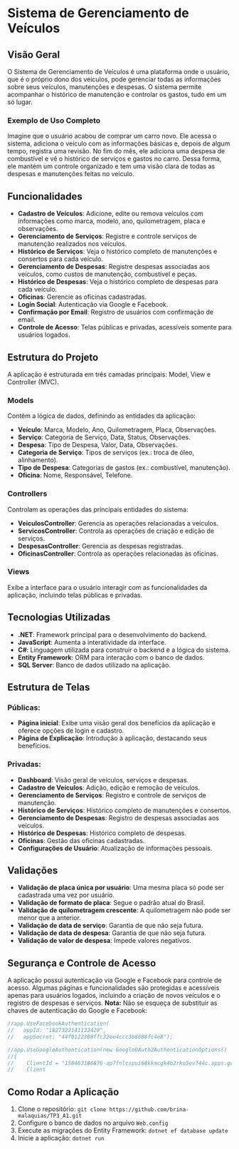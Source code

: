 # Sistema de Gerenciamento de Veículos

## Visão Geral
O Sistema de Gerenciamento de Veículos é uma plataforma onde o usuário, que é o próprio dono dos veículos, pode gerenciar todas as informações sobre seus veículos, manutenções e despesas. O sistema permite acompanhar o histórico de manutenção e controlar os gastos, tudo em um só lugar.

### Exemplo de Uso Completo
Imagine que o usuário acabou de comprar um carro novo. Ele acessa o sistema, adiciona o veículo com as informações básicas e, depois de algum tempo, registra uma revisão. No fim do mês, ele adiciona uma despesa de combustível e vê o histórico de serviços e gastos no carro. Dessa forma, ele mantém um controle organizado e tem uma visão clara de todas as despesas e manutenções feitas no veículo.

## Funcionalidades
- **Cadastro de Veículos**: Adicione, edite ou remova veículos com informações como marca, modelo, ano, quilometragem, placa e observações.
- **Gerenciamento de Serviços**: Registre e controle serviços de manutenção realizados nos veículos.
- **Histórico de Serviços**: Veja o histórico completo de manutenções e consertos para cada veículo.
- **Gerenciamento de Despesas**: Registre despesas associadas aos veículos, como custos de manutenção, combustível e peças.
- **Histórico de Despesas**: Veja o histórico completo de despesas para cada veículo.
- **Oficinas**: Gerencie as oficinas cadastradas.
- **Login Social**: Autenticação via Google e Facebook.
- **Confirmação por Email**: Registro de usuários com confirmação de email.
- **Controle de Acesso**: Telas públicas e privadas, acessíveis somente para usuários logados.

## Estrutura do Projeto
A aplicação é estruturada em três camadas principais: Model, View e Controller (MVC).

### Models
Contêm a lógica de dados, definindo as entidades da aplicação:
- **Veículo**: Marca, Modelo, Ano, Quilometragem, Placa, Observações.
- **Serviço**: Categoria de Serviço, Data, Status, Observações.
- **Despesa**: Tipo de Despesa, Valor, Data, Observações.
- **Categoria de Serviço**: Tipos de serviços (ex.: troca de óleo, alinhamento).
- **Tipo de Despesa**: Categorias de gastos (ex.: combustível, manutenção).
- **Oficina**: Nome, Responsável, Telefone.

### Controllers
Controlam as operações das principais entidades do sistema:
- **VeiculosController**: Gerencia as operações relacionadas a veículos.
- **ServicosController**: Controla as operações de criação e edição de serviços.
- **DespesasController**: Gerencia as despesas registradas.
- **OficinasController**: Controla as operações relacionadas às oficinas.

### Views
Exibe a interface para o usuário interagir com as funcionalidades da aplicação, incluindo telas públicas e privadas.

## Tecnologias Utilizadas
- **.NET**: Framework principal para o desenvolvimento do backend.
- **JavaScript**: Aumenta a interatividade da interface.
- **C#**: Linguagem utilizada para construir o backend e a lógica do sistema.
- **Entity Framework**: ORM para interação com o banco de dados.
- **SQL Server**: Banco de dados utilizado na aplicação.

## Estrutura de Telas

### Públicas:
- **Página inicial**: Exibe uma visão geral dos benefícios da aplicação e oferece opções de login e cadastro.
- **Página de Explicação**: Introdução à aplicação, destacando seus benefícios.

### Privadas:
- **Dashboard**: Visão geral de veículos, serviços e despesas.
- **Cadastro de Veículos**: Adição, edição e remoção de veículos.
- **Gerenciamento de Serviços**: Registro e controle de serviços de manutenção.
- **Histórico de Serviços**: Histórico completo de manutenções e consertos.
- **Gerenciamento de Despesas**: Registro de despesas associadas aos veículos.
- **Histórico de Despesas**: Histórico completo de despesas.
- **Oficinas**: Gestão das oficinas cadastradas.
- **Configurações de Usuário**: Atualização de informações pessoais.

## Validações
- **Validação de placa única por usuário**: Uma mesma placa só pode ser cadastrada uma vez por usuário.
- **Validação de formato de placa**: Segue o padrão atual do Brasil.
- **Validação de quilometragem crescente**: A quilometragem não pode ser menor que a anterior.
- **Validação de data de serviço**: Garantia de que não seja futura.
- **Validação de data de despesa**: Garantia de que não seja futura.
- **Validação de valor de despesa**: Impede valores negativos.

## Segurança e Controle de Acesso
A aplicação possui autenticação via Google e Facebook para controle de acesso. Algumas páginas e funcionalidades são protegidas e acessíveis apenas para usuários logados, incluindo a criação de novos veículos e o registro de despesas e serviços.
**Nota:** Não se esqueça de substituir as chaves de autenticação do Google e Facebook:
```csharp
//app.UseFacebookAuthentication(
//   appId: "1827322141132429",
//   appSecret: "44f0122308ffc32ee4ccc3b8688fc4e8");

//app.UseGoogleAuthentication(new GoogleOAuth2AuthenticationOptions()
//{
//    ClientId = "158463186876-ap7fnlcspui68kkscgk4b2rko5ev744c.apps.googleusercontent.com",
//    Client
```
## Como Rodar a Aplicação

1. Clone o repositório: `git clone https://github.com/brina-malaquias/TP3_A1.git`
2. Configure o banco de dados no arquivo `Web.config`
3. Execute as migrações do Entity Framework: `dotnet ef database update`
4. Inicie a aplicação: `dotnet run`
